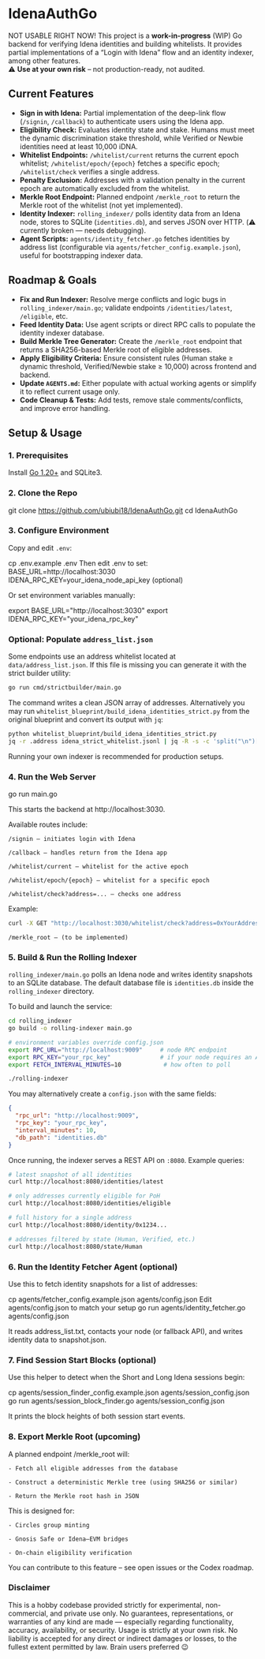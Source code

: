 # IdenaAuthGo

NOT USABLE RIGHT NOW! This project is a **work-in-progress** (WIP) Go backend for verifying Idena identities and building whitelists. It provides partial implementations of a “Login with Idena” flow and an identity indexer, among other features.  
⚠️ **Use at your own risk** – not production-ready, not audited.

## Current Features

- **Sign in with Idena:** Partial implementation of the deep-link flow (`/signin`, `/callback`) to authenticate users using the Idena app.
 - **Eligibility Check:** Evaluates identity state and stake. Humans must meet the dynamic discrimination stake threshold, while Verified or Newbie identities need at least 10,000 iDNA.
- **Whitelist Endpoints:** `/whitelist/current` returns the current epoch whitelist; `/whitelist/epoch/{epoch}` fetches a specific epoch; `/whitelist/check` verifies a single address.
- **Penalty Exclusion:** Addresses with a validation penalty in the current epoch are automatically excluded from the whitelist.
- **Merkle Root Endpoint:** Planned endpoint `/merkle_root` to return the Merkle root of the whitelist (not yet implemented).
- **Identity Indexer:** `rolling_indexer/` polls identity data from an Idena node, stores to SQLite (`identities.db`), and serves JSON over HTTP. (⚠️ currently broken — needs debugging).
- **Agent Scripts:** `agents/identity_fetcher.go` fetches identities by address list (configurable via `agents/fetcher_config.example.json`), useful for bootstrapping indexer data.

## Roadmap & Goals

- **Fix and Run Indexer:** Resolve merge conflicts and logic bugs in `rolling_indexer/main.go`; validate endpoints `/identities/latest`, `/eligible`, etc.
- **Feed Identity Data:** Use agent scripts or direct RPC calls to populate the identity indexer database.
- **Build Merkle Tree Generator:** Create the `/merkle_root` endpoint that returns a SHA256-based Merkle root of eligible addresses.
 - **Apply Eligibility Criteria:** Ensure consistent rules (Human stake ≥ dynamic threshold, Verified/Newbie stake ≥ 10,000) across frontend and backend.
- **Update `AGENTS.md`:** Either populate with actual working agents or simplify it to reflect current usage only.
- **Code Cleanup & Tests:** Add tests, remove stale comments/conflicts, and improve error handling.

## Setup & Usage

### 1. Prerequisites

Install [Go 1.20+](https://go.dev/dl/) and SQLite3.

### 2. Clone the Repo

git clone https://github.com/ubiubi18/IdenaAuthGo.git
cd IdenaAuthGo

### 3. Configure Environment

 Copy and edit `.env`:

cp .env.example .env
 Then edit .env to set:
 BASE_URL=http://localhost:3030
 IDENA_RPC_KEY=your_idena_node_api_key (optional)

 Or set environment variables manually:

export BASE_URL="http://localhost:3030"
export IDENA_RPC_KEY="your_idena_rpc_key"

### Optional: Populate `address_list.json`

Some endpoints use an address whitelist located at `data/address_list.json`.
If this file is missing you can generate it with the strict builder utility:

```bash
go run cmd/strictbuilder/main.go
```

The command writes a clean JSON array of addresses. Alternatively you may run
`whitelist_blueprint/build_idena_identities_strict.py` from the original
blueprint and convert its output with `jq`:

```bash
python whitelist_blueprint/build_idena_identities_strict.py
jq -r .address idena_strict_whitelist.jsonl | jq -R -s -c 'split("\n")[:-1]' > data/address_list.json
```

Running your own indexer is recommended for production setups.

### 4. Run the Web Server


go run main.go

 This starts the backend at http://localhost:3030.

Available routes include:

    /signin – initiates login with Idena

    /callback – handles return from the Idena app

    /whitelist/current – whitelist for the active epoch

    /whitelist/epoch/{epoch} – whitelist for a specific epoch

    /whitelist/check?address=... – checks one address

Example:

```bash
curl -X GET "http://localhost:3030/whitelist/check?address=0xYourAddress"
```

    /merkle_root – (to be implemented)

### 5. Build & Run the Rolling Indexer

`rolling_indexer/main.go` polls an Idena node and writes identity snapshots to an SQLite database.
The default database file is `identities.db` inside the `rolling_indexer` directory.

To build and launch the service:

```bash
cd rolling_indexer
go build -o rolling-indexer main.go

# environment variables override config.json
export RPC_URL="http://localhost:9009"     # node RPC endpoint
export RPC_KEY="your_rpc_key"              # if your node requires an API key
export FETCH_INTERVAL_MINUTES=10            # how often to poll

./rolling-indexer
```

You may alternatively create a `config.json` with the same fields:

```json
{
  "rpc_url": "http://localhost:9009",
  "rpc_key": "your_rpc_key",
  "interval_minutes": 10,
  "db_path": "identities.db"
}
```

Once running, the indexer serves a REST API on `:8080`. Example queries:

```bash
# latest snapshot of all identities
curl http://localhost:8080/identities/latest

# only addresses currently eligible for PoH
curl http://localhost:8080/identities/eligible

# full history for a single address
curl http://localhost:8080/identity/0x1234...

# addresses filtered by state (Human, Verified, etc.)
curl http://localhost:8080/state/Human
```

### 6. Run the Identity Fetcher Agent (optional)

 Use this to fetch identity snapshots for a list of addresses:

cp agents/fetcher_config.example.json agents/config.json
Edit agents/config.json to match your setup
go run agents/identity_fetcher.go agents/config.json

 It reads address_list.txt, contacts your node (or fallback API), and writes identity data to snapshot.json.

### 7. Find Session Start Blocks (optional)

 Use this helper to detect when the Short and Long Idena sessions begin:

cp agents/session_finder_config.example.json agents/session_config.json
go run agents/session_block_finder.go agents/session_config.json

 It prints the block heights of both session start events.

### 8. Export Merkle Root (upcoming)

 A planned endpoint /merkle_root will:

    - Fetch all eligible addresses from the database

    - Construct a deterministic Merkle tree (using SHA256 or similar)

    - Return the Merkle root hash in JSON

 This is designed for:

    - Circles group minting

    - Gnosis Safe or Idena–EVM bridges

    - On-chain eligibility verification

 You can contribute to this feature – see open issues or the Codex roadmap.

### Disclaimer

 This is a hobby codebase provided strictly for experimental, non-commercial, and private use only.
 No guarantees, representations, or warranties of any kind are made — especially regarding functionality, accuracy, availability, or security.
 Usage is strictly at your own risk. No liability is accepted for any direct or indirect damages or losses, to the fullest extent permitted by law.
Brain users preferred 😉
